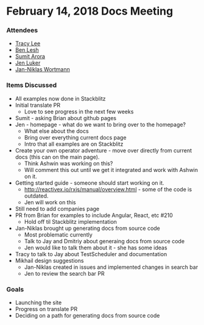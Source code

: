 # February 14, 2018 Docs Meeting

### Attendees

* [Tracy Lee](http://github.com/ladyleet)
* [Ben Lesh](http://github.com/benlesh)
* [Sumit Arora](http://github.com/arorasumit)
* [Jen Luker](http://github.com/knittingcodemonkey)
* [Jan-Niklas Wortmann](http://github.com/JWO719)

### Items Discussed

* All examples now done in Stackblitz
* Initial translate PR 
  * Love to see progress in the next few weeks
* Sumit - asking Brian about github pages
* Jen - homepage - what do we want to bring over to the homepage?
  * What else about the docs
  * Bring over everything current docs page
  * Intro that all examples are on Stackblitz
* Create your own operator adventure - move over directly from current docs (this can on the main page).
  * Think Ashwin was working on this? 
  * Will comment this out until we get it integrated and work with Ashwin on it.
* Getting started guide - someone should start working on it.
  * http://reactivex.io/rxjs/manual/overview.html - some of the code is outdated.
  * Jen will work on this
* Still need to add companies page
* PR from Brian for examples to include Angular, React, etc #210 
  * Hold off til Stackblitz implementation
* Jan-Niklas brought up generating docs from source code 
  * Most problematic currently 
  * Talk to Jay and Dmitriy about generaing docs from source code
  * Jen would like to talk them about it - she has some ideas
* Tracy to talk to Jay about TestScheduler and documentation
* Mikhail design suggestions
  * Jan-Niklas created in issues and implemented changes in search bar 
  * Jen to review the search bar PR

### Goals
* Launching the site
* Progress on translate PR
* Deciding on a path for generating docs from source code
